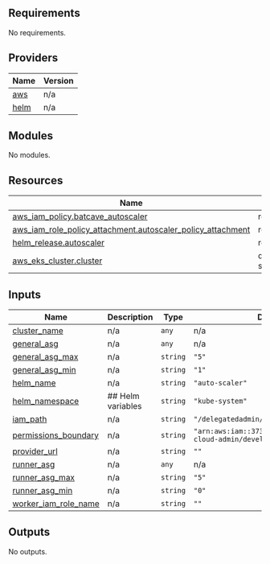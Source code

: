 ## Requirements

No requirements.

## Providers

| Name | Version |
|------|---------|
| <a name="provider_aws"></a> [aws](#provider\_aws) | n/a |
| <a name="provider_helm"></a> [helm](#provider\_helm) | n/a |

## Modules

No modules.

## Resources

| Name | Type |
|------|------|
| [aws_iam_policy.batcave_autoscaler](https://registry.terraform.io/providers/hashicorp/aws/latest/docs/resources/iam_policy) | resource |
| [aws_iam_role_policy_attachment.autoscaler_policy_attachment](https://registry.terraform.io/providers/hashicorp/aws/latest/docs/resources/iam_role_policy_attachment) | resource |
| [helm_release.autoscaler](https://registry.terraform.io/providers/hashicorp/helm/latest/docs/resources/release) | resource |
| [aws_eks_cluster.cluster](https://registry.terraform.io/providers/hashicorp/aws/latest/docs/data-sources/eks_cluster) | data source |

## Inputs

| Name | Description | Type | Default | Required |
|------|-------------|------|---------|:--------:|
| <a name="input_cluster_name"></a> [cluster\_name](#input\_cluster\_name) | n/a | `any` | n/a | yes |
| <a name="input_general_asg"></a> [general\_asg](#input\_general\_asg) | n/a | `any` | n/a | yes |
| <a name="input_general_asg_max"></a> [general\_asg\_max](#input\_general\_asg\_max) | n/a | `string` | `"5"` | no |
| <a name="input_general_asg_min"></a> [general\_asg\_min](#input\_general\_asg\_min) | n/a | `string` | `"1"` | no |
| <a name="input_helm_name"></a> [helm\_name](#input\_helm\_name) | n/a | `string` | `"auto-scaler"` | no |
| <a name="input_helm_namespace"></a> [helm\_namespace](#input\_helm\_namespace) | ## Helm variables | `string` | `"kube-system"` | no |
| <a name="input_iam_path"></a> [iam\_path](#input\_iam\_path) | n/a | `string` | `"/delegatedadmin/developer/"` | no |
| <a name="input_permissions_boundary"></a> [permissions\_boundary](#input\_permissions\_boundary) | n/a | `string` | `"arn:aws:iam::373346310182:policy/cms-cloud-admin/developer-boundary-policy"` | no |
| <a name="input_provider_url"></a> [provider\_url](#input\_provider\_url) | n/a | `string` | `""` | no |
| <a name="input_runner_asg"></a> [runner\_asg](#input\_runner\_asg) | n/a | `any` | n/a | yes |
| <a name="input_runner_asg_max"></a> [runner\_asg\_max](#input\_runner\_asg\_max) | n/a | `string` | `"5"` | no |
| <a name="input_runner_asg_min"></a> [runner\_asg\_min](#input\_runner\_asg\_min) | n/a | `string` | `"0"` | no |
| <a name="input_worker_iam_role_name"></a> [worker\_iam\_role\_name](#input\_worker\_iam\_role\_name) | n/a | `string` | `""` | no |

## Outputs

No outputs.
